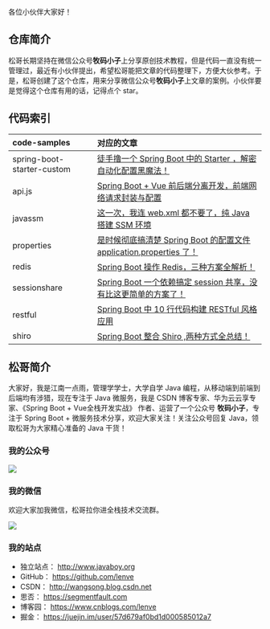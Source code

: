 各位小伙伴大家好！

## 仓库简介

松哥长期坚持在微信公众号**牧码小子**上分享原创技术教程，但是代码一直没有统一管理过，最近有小伙伴提出，希望松哥能把文章的代码整理下，方便大伙参考。于是，松哥创建了这个仓库，用来分享微信公众号**牧码小子**上文章的案例。小伙伴要是觉得这个仓库有用的话，记得点个 star。

## 代码索引

|code-samples|对应的文章|
|:---|:---|
|spring-boot-starter-custom|[徒手撸一个 Spring Boot 中的 Starter ，解密自动化配置黑魔法！](https://mp.weixin.qq.com/s/tKr_shLQnvcQADr4mvcU3A)|
|api.js|[Spring Boot + Vue 前后端分离开发，前端网络请求封装与配置](https://mp.weixin.qq.com/s/K8ANNmm6ZrP2xMyK6LGZ_g)|
|javassm|[这一次，我连 web.xml 都不要了，纯 Java 搭建 SSM 环境](https://mp.weixin.qq.com/s/NC_0oaeBzRjCB34U_ZWxIQ)|
|properties|[是时候彻底搞清楚 Spring Boot 的配置文件 application.properties 了！](https://mp.weixin.qq.com/s/cUhzpo8zkQq09d8S4WkAsw)|
|redis|[Spring Boot 操作 Redis，三种方案全解析！](https://mp.weixin.qq.com/s/cgDtmjPWTdh44bSlLC0Qsw)|
|sessionshare|[Spring Boot 一个依赖搞定 session 共享，没有比这更简单的方案了！](https://mp.weixin.qq.com/s/xs67SzSkMLz6-HgZVxTDFw)|
|restful|[Spring Boot 中 10 行代码构建 RESTful 风格应用](https://mp.weixin.qq.com/s/7uO87SOu93XH2Y3iWxWicg)|
|shiro|[Spring Boot 整合 Shiro ,两种方式全总结！]()|

## 松哥简介

大家好，我是江南一点雨，管理学学士，大学自学 Java 编程，从移动端到前端到后端均有涉猎，现在专注于 Java 微服务，我是 CSDN 博客专家、华为云云享专家、《Spring Boot + Vue全栈开发实战》 作者、运营了一个公众号 **牧码小子**，专注于 Spring Boot + 微服务技术分享，欢迎大家关注！关注公众号回复 Java，领取松哥为大家精心准备的 Java 干货！

### 我的公众号

![](http://www.javaboy.org/images/sb/javaboy.jpg)  

### 我的微信

欢迎大家加我微信，松哥拉你进全栈技术交流群。

![](http://www.javaboy.org/images/weixin.png)

### 我的站点

- 独立站点： http://www.javaboy.org
- GitHub： https://github.com/lenve
- CSDN： http://wangsong.blog.csdn.net
- 思否： https://segmentfault.com
- 博客园： https://www.cnblogs.com/lenve
- 掘金： https://juejin.im/user/57d679af0bd1d000585012a7
